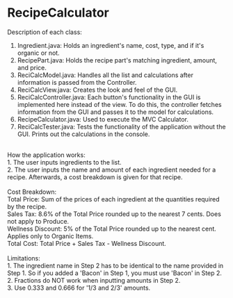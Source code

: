 RecipeCalculator
================
Description of each class:<br>
1. Ingredient.java: Holds an ingredient's name, cost, type, and if it's organic or not.<br>
2. RecipePart.java: Holds the recipe part's matching ingredient, amount, and price.<br>
3. ReciCalcModel.java: Handles all the list and calculations after information is passed from the Controller.<br>
4. ReciCalcView.java: Creates the look and feel of the GUI.<br>
5. ReciCalcController.java: Each button's functionality in the GUI is implemented here instead of the view. To do this, the controller fetches information from the GUI and passes it to the model for calculations.<br>
6. RecipeCalculator.java: Used to execute the MVC Calculator.<br>
7. ReciCalcTester.java: Tests the functionality of the application without the GUI. Prints out the calculations in the console.<br>
<br>
How the application works:<br>
1. The user inputs ingredients to the list.<br>
2. The user inputs the name and amount of each ingredient needed for a recipe. Afterwards, a cost breakdown is given for that recipe.<br>
<br>
Cost Breakdown:<br>
Total Price: Sum of the prices of each ingredient at the quantities required by the recipe.<br>
Sales Tax: 8.6% of the Total Price rounded up to the nearest 7 cents. Does not apply to Produce.<br>
Wellness Discount: 5% of the Total Price rounded up to the nearest cent. Applies only to Organic Items.<br>
Total Cost: Total Price + Sales Tax - Wellness Discount.<br>
<br>
Limitations:<br>
1. The ingredient name in Step 2 has to be identical to the name provided in Step 1. So if you added a 'Bacon' in Step 1, you must use 'Bacon' in Step 2.<br>
2. Fractions do NOT work when inputting amounts in Step 2.<br>
3. Use 0.333 and 0.666 for '1/3 and 2/3' amounts.
